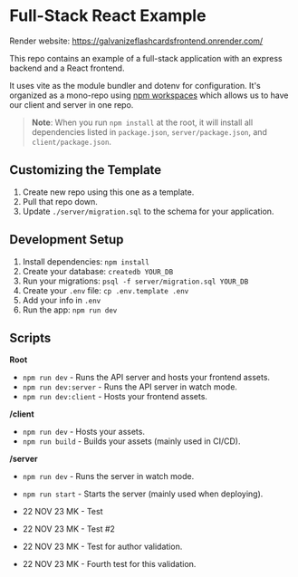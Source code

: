 # Full-Stack React Example

Render website:
https://galvanizeflashcardsfrontend.onrender.com/

This repo contains an example of a full-stack application with an express backend and a React frontend.

It uses vite as the module bundler and dotenv for configuration. It's organized as a mono-repo using [npm workspaces](https://docs.npmjs.com/cli/v7/using-npm/workspaces) which allows us to have our client and server in one repo.

> **Note**: When you run `npm install` at the root, it will install all dependencies listed in `package.json`, `server/package.json`, and `client/package.json`.

## Customizing the Template

1. Create new repo using this one as a template.
1. Pull that repo down.
1. Update `./server/migration.sql` to the schema for your application.

## Development Setup

1. Install dependencies: `npm install`
1. Create your database: `createdb YOUR_DB`
1. Run your migrations: `psql -f server/migration.sql YOUR_DB`
1. Create your `.env` file: `cp .env.template .env`
1. Add your info in `.env`
1. Run the app: `npm run dev`

## Scripts

**Root**

- `npm run dev` - Runs the API server and hosts your frontend assets.
- `npm run dev:server` - Runs the API server in watch mode.
- `npm run dev:client` - Hosts your frontend assets.

**/client**

- `npm run dev` - Hosts your assets.
- `npm run build` - Builds your assets (mainly used in CI/CD).

**/server**

- `npm run dev` - Runs the server in watch mode.
- `npm run start` - Starts the server (mainly used when deploying).


- 22 NOV 23 MK - Test
- 22 NOV 23 MK - Test #2
- 22 NOV 23 MK - Test for author validation. 
- 22 NOV 23 MK - Fourth test for this validation. 